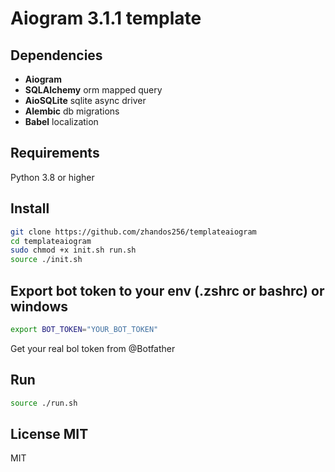 #  Aiogram 3.1.1 template

## Dependencies
  - **Aiogram** 
  - **SQLAlchemy** orm mapped query
  - **AioSQLite** sqlite async driver
  - **Alembic** db migrations
  - **Babel** localization

## Requirements

Python 3.8 or higher

## Install

```bash
git clone https://github.com/zhandos256/templateaiogram
cd templateaiogram
sudo chmod +x init.sh run.sh
source ./init.sh
```

## Export bot token to your env (.zshrc or bashrc) or windows

```bash
export BOT_TOKEN="YOUR_BOT_TOKEN"
```
Get your real bol token from @Botfather

## Run
```bash
source ./run.sh
```

## License MIT
MIT
